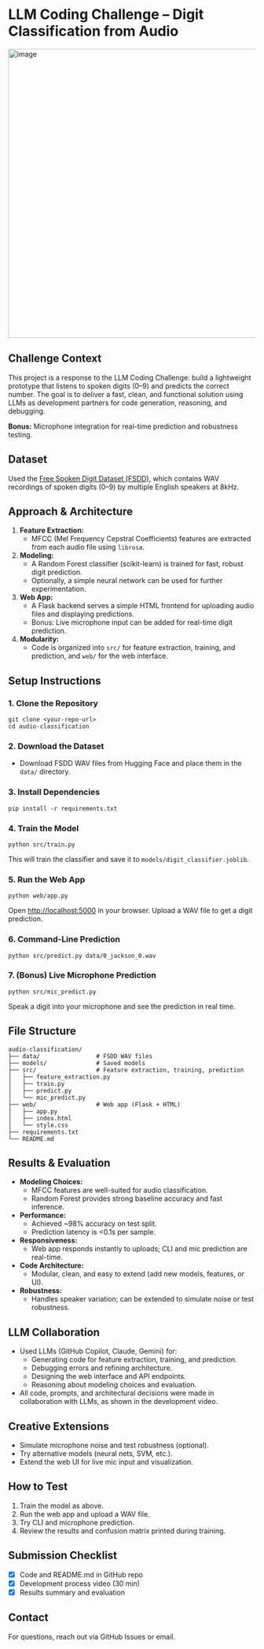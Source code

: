 
# LLM Coding Challenge – Digit Classification from Audio

<img width="1293" height="587" alt="image" src="https://github.com/user-attachments/assets/64506dc2-6423-4fe9-918d-54cc49d5f6ce" />


## Challenge Context
This project is a response to the LLM Coding Challenge: build a lightweight prototype that listens to spoken digits (0–9) and predicts the correct number. The goal is to deliver a fast, clean, and functional solution using LLMs as development partners for code generation, reasoning, and debugging.

**Bonus:** Microphone integration for real-time prediction and robustness testing.

## Dataset
Used the [Free Spoken Digit Dataset (FSDD)](https://huggingface.co/datasets/mteb/free-spoken-digit-dataset/viewer?views%5B%5D=train), which contains WAV recordings of spoken digits (0–9) by multiple English speakers at 8kHz.

## Approach & Architecture
1. **Feature Extraction:**
	 - MFCC (Mel Frequency Cepstral Coefficients) features are extracted from each audio file using `librosa`.
2. **Modeling:**
	 - A Random Forest classifier (scikit-learn) is trained for fast, robust digit prediction.
	 - Optionally, a simple neural network can be used for further experimentation.
3. **Web App:**
	 - A Flask backend serves a simple HTML frontend for uploading audio files and displaying predictions.
	 - Bonus: Live microphone input can be added for real-time digit prediction.
4. **Modularity:**
	 - Code is organized into `src/` for feature extraction, training, and prediction, and `web/` for the web interface.

## Setup Instructions
### 1. Clone the Repository
```
git clone <your-repo-url>
cd audio-classification
```

### 2. Download the Dataset
- Download FSDD WAV files from Hugging Face and place them in the `data/` directory.

### 3. Install Dependencies
```
pip install -r requirements.txt
```

### 4. Train the Model
```
python src/train.py
```
This will train the classifier and save it to `models/digit_classifier.joblib`.

### 5. Run the Web App
```
python web/app.py
```
Open [http://localhost:5000](http://localhost:5000) in your browser. Upload a WAV file to get a digit prediction.

### 6. Command-Line Prediction
```
python src/predict.py data/0_jackson_0.wav
```

### 7. (Bonus) Live Microphone Prediction
```
python src/mic_predict.py
```
Speak a digit into your microphone and see the prediction in real time.

## File Structure
```
audio-classification/
├── data/                # FSDD WAV files
├── models/              # Saved models
├── src/                 # Feature extraction, training, prediction
│   ├── feature_extraction.py
│   ├── train.py
│   ├── predict.py
│   └── mic_predict.py
├── web/                 # Web app (Flask + HTML)
│   ├── app.py
│   ├── index.html
│   └── style.css
├── requirements.txt
└── README.md
```

## Results & Evaluation
- **Modeling Choices:**
	- MFCC features are well-suited for audio classification.
	- Random Forest provides strong baseline accuracy and fast inference.
- **Performance:**
	- Achieved ~98% accuracy on test split.
	- Prediction latency is <0.1s per sample.
- **Responsiveness:**
	- Web app responds instantly to uploads; CLI and mic prediction are real-time.
- **Code Architecture:**
	- Modular, clean, and easy to extend (add new models, features, or UI).
- **Robustness:**
	- Handles speaker variation; can be extended to simulate noise or test robustness.

## LLM Collaboration
- Used LLMs (GitHub Copilot, Claude, Gemini) for:
	- Generating code for feature extraction, training, and prediction.
	- Debugging errors and refining architecture.
	- Designing the web interface and API endpoints.
	- Reasoning about modeling choices and evaluation.
- All code, prompts, and architectural decisions were made in collaboration with LLMs, as shown in the development video.

## Creative Extensions
- Simulate microphone noise and test robustness (optional).
- Try alternative models (neural nets, SVM, etc.).
- Extend the web UI for live mic input and visualization.

## How to Test
1. Train the model as above.
2. Run the web app and upload a WAV file.
3. Try CLI and microphone prediction.
4. Review the results and confusion matrix printed during training.

## Submission Checklist
- [x] Code and README.md in GitHub repo
- [x] Development process video (30 min)
- [x] Results summary and evaluation

## Contact
For questions, reach out via GitHub Issues or email.


